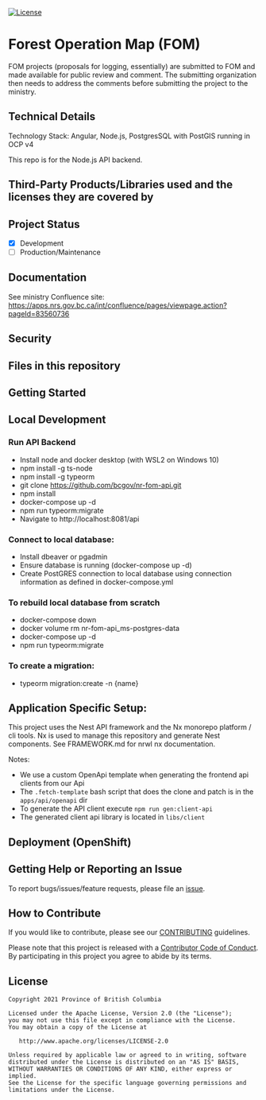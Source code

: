 [![License](https://img.shields.io/badge/License-Apache%202.0-blue.svg)](./LICENSE)

# Forest Operation Map (FOM)

FOM projects (proposals for logging, essentially) are submitted to FOM and made available for public review and comment. The submitting organization then needs to address the comments before submitting the project to the ministry.

## Technical Details

Technology Stack: Angular, Node.js, PostgresSQL with PostGIS running in OCP v4

This repo is for the Node.js API backend.

## Third-Party Products/Libraries used and the licenses they are covered by

<!--- product/library and path to the LICENSE --->
<!--- Example: <library_name> - [![GitHub](<shield_icon_link>)](<path_to_library_LICENSE>) --->

## Project Status

- [x] Development
- [ ] Production/Maintenance

## Documentation

See ministry Confluence site: https://apps.nrs.gov.bc.ca/int/confluence/pages/viewpage.action?pageId=83560736

## Security

<!--- Authentication, Authorization, Policies, etc --->

## Files in this repository

<!--- Use Tree to generate the file structure, try `tree -I '<excluded_paths>' -d -L 3`--->

## Getting Started

<!--- setup env vars, secrets, instructions... --->

## Local Development

### Run API Backend

- Install node and docker desktop (with WSL2 on Windows 10)
- npm install -g ts-node
- npm install -g typeorm
- git clone https://github.com/bcgov/nr-fom-api.git
- npm install
- docker-compose up -d
- npm run typeorm:migrate
- Navigate to http://localhost:8081/api

### Connect to local database:

- Install dbeaver or pgadmin
- Ensure database is running (docker-compose up -d)
- Create PostGRES connection to local database using connection information as defined in docker-compose.yml

### To rebuild local database from scratch

- docker-compose down
- docker volume rm nr-fom-api_ms-postgres-data
- docker-compose up -d
- npm run typeorm:migrate

### To create a migration:

- typeorm migration:create -n {name}

## Application Specific Setup:

<!--- instruction on setup local environment and dependencies.. --->

This project uses the Nest API framework and the Nx monorepo platform / cli tools.
Nx is used to manage this repository and generate Nest components.
See FRAMEWORK.md for nrwl nx documentation.

Notes:

- We use a custom OpenApi template when generating the frontend api clients from our Api
- The `.fetch-template` bash script that does the clone and patch is in the `apps/api/openapi` dir
- To generate the API client execute `npm run gen:client-api`
- The generated client api library is located in `libs/client`

## Deployment (OpenShift)

<!--- Best to include details in a openshift/README.md --->

## Getting Help or Reporting an Issue

<!--- Example below, modify accordingly --->

To report bugs/issues/feature requests, please file an [issue](../../issues).

## How to Contribute

If you would like to contribute, please see our [CONTRIBUTING](./CONTRIBUTING.md) guidelines.

Please note that this project is released with a [Contributor Code of Conduct](./CODE_OF_CONDUCT.md).
By participating in this project you agree to abide by its terms.

## License

    Copyright 2021 Province of British Columbia

    Licensed under the Apache License, Version 2.0 (the "License");
    you may not use this file except in compliance with the License.
    You may obtain a copy of the License at

       http://www.apache.org/licenses/LICENSE-2.0

    Unless required by applicable law or agreed to in writing, software
    distributed under the License is distributed on an "AS IS" BASIS,
    WITHOUT WARRANTIES OR CONDITIONS OF ANY KIND, either express or implied.
    See the License for the specific language governing permissions and
    limitations under the License.
